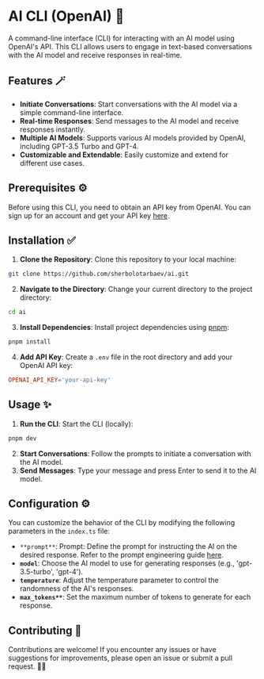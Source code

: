 # AI CLI (OpenAI) 🤖

A command-line interface (CLI) for interacting with an AI model using OpenAI's API. This CLI allows users to engage in text-based conversations with the AI model and receive responses in real-time.

## Features 🪄

- **Initiate Conversations**: Start conversations with the AI model via a simple command-line interface.
- **Real-time Responses**: Send messages to the AI model and receive responses instantly.
- **Multiple AI Models**: Supports various AI models provided by OpenAI, including GPT-3.5 Turbo and GPT-4.
- **Customizable and Extendable**: Easily customize and extend for different use cases.


## Prerequisites ⚙️

Before using this CLI, you need to obtain an API key from OpenAI. You can sign up for an account and get your API key [here](https://openai.com).

## Installation ✅

1. **Clone the Repository**: Clone this repository to your local machine:

```bash
git clone https://github.com/sherbolotarbaev/ai.git
```

2. **Navigate to the Directory**: Change your current directory to the project directory:

```bash
cd ai
```

3. **Install Dependencies**: Install project dependencies using [pnpm](https://pnpm.io/):

```bash
pnpm install
```

4. **Add API Key**: Create a `.env` file in the root directory and add your OpenAI API key:

```makefile
OPENAI_API_KEY='your-api-key'
```

## Usage ✨

1. **Run the CLI**: Start the CLI (locally):

```bash
pnpm dev
```

2. **Start Conversations**: Follow the prompts to initiate a conversation with the AI model.
3. **Send Messages**: Type your message and press Enter to send it to the AI model.

## Configuration ⚙️

You can customize the behavior of the CLI by modifying the following parameters in the `index.ts` file:

- `**prompt**`: Prompt: Define the prompt for instructing the AI on the desired response. Refer to the prompt engineering guide [here](https://platform.openai.com/docs/guides/prompt-engineering).
- **`model`**: Choose the AI model to use for generating responses (e.g., 'gpt-3.5-turbo', 'gpt-4').
- **`temperature`**: Adjust the temperature parameter to control the randomness of the AI's responses.
- **`max_tokens**`**: Set the maximum number of tokens to generate for each response.

## Contributing 🚀

Contributions are welcome! If you encounter any issues or have suggestions for improvements, please open an issue or submit a pull request. 🙌🏻
